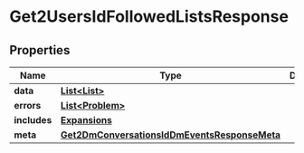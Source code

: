 

# Get2UsersIdFollowedListsResponse


## Properties

| Name | Type | Description | Notes |
|------------ | ------------- | ------------- | -------------|
|**data** | [**List&lt;List&gt;**](List.md) |  |  [optional] |
|**errors** | [**List&lt;Problem&gt;**](Problem.md) |  |  [optional] |
|**includes** | [**Expansions**](Expansions.md) |  |  [optional] |
|**meta** | [**Get2DmConversationsIdDmEventsResponseMeta**](Get2DmConversationsIdDmEventsResponseMeta.md) |  |  [optional] |




